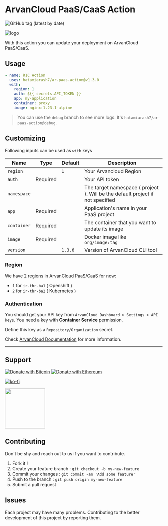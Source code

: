 # ArvanCloud PaaS/CaaS Action

![GitHub tag (latest by date)](https://img.shields.io/github/v/tag/hatamiarash7/ar-paas-action?color=%2300baba&label=Marketplace&logo=github)

![logo](.github/logo.svg)

With this action you can update your deployment on ArvanCloud PaaS/CaaS.

## Usage

```yaml
- name: R1C Action
  uses: hatamiarash7/ar-paas-action@v1.3.0
  with:
    region: 1
    auth: ${{ secrets.API_TOKEN }}
    app: my-application
    container: proxy
    image: nginx:1.23.1-alpine
```

> You can use the `debug` branch to see more logs. It's `hatamiarash7/ar-paas-action@debug`.

## Customizing

Following inputs can be used as `with` keys

| Name        | Type     | Default | Description                                                                    |
| ----------- | -------- | ------- | ------------------------------------------------------------------------------ |
| `region`    |          |   `1`   | Your Arvancloud Region                                                         |
| `auth`      | Required |         | Your API token                                                                 |
| `namespace` |          |         | The target namespace ( project ). Will be the default project if not specified |
| `app`       | Required |         | Application's name in your PaaS project                                        |
| `container` | Required |         | The container that you want to update its image                                |
| `image`     | Required |         | Docker image like `org/image:tag`                                              |
| `version`   |          | `1.3.6` | Version of ArvanCloud CLI tool                                                 |

### Region

We have 2 regions in ArvanCloud PaaS/CaaS for now:

- `1` for `ir-thr-ba1` ( Openshift )
- `2` for `ir-thr-ba2` ( Kubernetes )

### Authentication

You should get your API key from `ArvanCloud Dashboard > Settings > API keys`. You need a key with **Container Service** permission.

Define this key as a `Repository/Organization` secret.

Check [ArvanCloud Documentation](https://docs.arvancloud.ir/en/developer-tools/api/api-key) for more information.

---

## Support

[![Donate with Bitcoin](https://en.cryptobadges.io/badge/micro/3GhT2ABRuHuXGNzP6DH5KvLZRTXCBKkx2y)](https://en.cryptobadges.io/donate/3GhT2ABRuHuXGNzP6DH5KvLZRTXCBKkx2y) [![Donate with Ethereum](https://en.cryptobadges.io/badge/micro/0x4832fd8e2cfade141dc4873cc00cf77de604edde)](https://en.cryptobadges.io/donate/0x4832fd8e2cfade141dc4873cc00cf77de604edde)

[![ko-fi](https://www.ko-fi.com/img/githubbutton_sm.svg)](https://ko-fi.com/D1D1WGU9)

<div><a href="https://payping.ir/@hatamiarash7"><img src="https://cdn.payping.ir/statics/Payping-logo/Trust/blue.svg" height="128" width="128"></a></div>

## Contributing

Don't be shy and reach out to us if you want to contribute.

1. Fork it !
2. Create your feature branch : `git checkout -b my-new-feature`
3. Commit your changes : `git commit -am 'Add some feature'`
4. Push to the branch : `git push origin my-new-feature`
5. Submit a pull request

## Issues

Each project may have many problems. Contributing to the better development of this project by reporting them.
